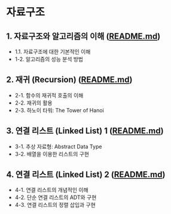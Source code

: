 # 자료구조 

## 1. 자료구조와 알고리즘의 이해 ([README.md](/Chapter1/README.md))
  - 1.1. 자료구조에 대한 기본적인 이해
  - 1-2. 알고리즘의 성능 분석 방법 
 
## 2. 재귀 (Recursion) ([README.md](/Chapter2/README.md))
  - 2-1. 함수의 재귀적 호출의 이해
  - 2-2. 재귀의 활용
  - 2-3. 하노이 타워: The Tower of Hanoi
    
## 3. 연결 리스트 (Linked List) 1 ([README.md](/Chapter3/README.md))
  - 3-1. 추상 자료형: Abstract Data Type
  - 3-2. 배열을 이용한 리스트의 구현

## 4. 연결 리스트 (Linked List) 2 ([README.md](/Chapter4/README.md))
  - 4-1. 연결 리스트의 개념적인 이해
  - 4-2. 단순 연결 리스트의 ADT와 구현
  - 4-3. 연결 리스트의 정렬 삽입과 구현
